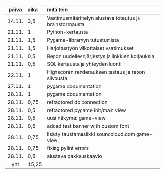 | päivä  | aika  | mitä tein                                                |
| :----: | :---- | :------------------------------------------------------- |
| 14.11. | 3,5   | Vaatimusmäärittelyn alustava toteutus ja brainstormausta |
| 21.11. | 1     | Python-kertausta                                         |
| 21.11. | 1,5   | Pygame-libraryyn tutustumista                            |
| 21.11. | 1,5   | Harjoitustyön viikottaiset vaatimukset                   |
| 21.11. | 0,5   | Repon uudelleenjärjestys ja linkkien korjauksia          |
| 21.11. | 0,5   | SQL kertausta ja yhteyden luonti                         |
| 22.11. | 1     | Highscoren renderauksen testaus ja repon siivousta       |
| 27.11. | 1     | pygame documentation                                     |
| 28.11. | 1     | pygame documentation                                     |
| 28.11. | 0,75  | refractored db connection                                |
| 28.11. | 0,5   | refractored pygame init/main view                        |
| 28.11. | 0,5   | uusi näkymä: game-view                                   |
| 28.11. | 0,5   | added test banner with custom font                       |
| 28.11. | 0,75  | lisätty taustamusiikki soundcloud.com game-view          |
| 28.11. | 0,75  | fixing pylint errors                                     |
| 28.11. | 0,5   | alustava pakkauskaavio                                   |
|  yht   | 15,25 |                                                          |
